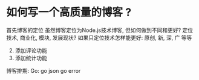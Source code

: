 如何写一个高质量的博客 ?
===

首先博客的定位
    虽然博客定位为Node.js技术博客, 但如何做到不同和更好?
    定位技术, 商业化, 模块, 发展现状? 如果只定位技术怎样能更好: 原创, 新, 深, 广 等等


2. 添加评论功能
4. 添加统计功能


博客排期:
    Go:
        go json
        go error
